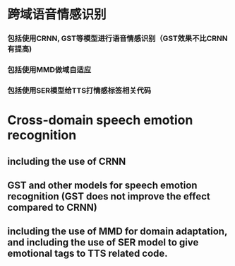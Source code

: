 # 跨域语音情感识别

### 包括使用CRNN, GST等模型进行语音情感识别（GST效果不比CRNN有提高)

### 包括使用MMD做域自适应

### 包括使用SER模型给TTS打情感标签相关代码

# Cross-domain speech emotion recognition
## including the use of CRNN 
## GST and other models for speech emotion recognition (GST does not improve the effect compared to CRNN) 
## including the use of MMD for domain adaptation, and including the use of SER model to give emotional tags to TTS related code.
